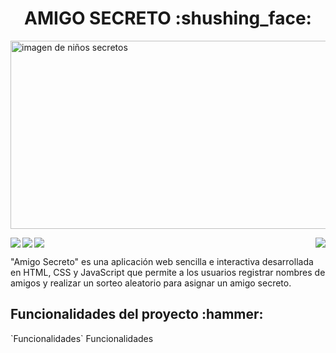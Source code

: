 <h1 align="center" > AMIGO SECRETO :shushing_face: </h1>
<img width="1047" height="301" alt="imagen de niños secretos" src="https://github.com/user-attachments/assets/d3b9477d-e6d6-42e4-a268-9a10841b01a4" />
<p >
  <img align="left" src="https://img.shields.io/badge/STATUS-CULMINADO-green"/>
  <img src="https://img.shields.io/github/stars/camilafernanda?style=social"/>
  <img align="right"src="https://img.shields.io/badge/npm-1.0.0-red"/>
  <img align="left"src="https://img.shields.io/badge/FINALIZACION-31/Julio/2025-blue"/>
</p>

<p >"Amigo Secreto" es una aplicación web sencilla e interactiva desarrollada en HTML, CSS y JavaScript que permite a los usuarios registrar nombres de amigos y realizar un sorteo aleatorio para asignar un amigo secreto.</p>

<h2>Funcionalidades del proyecto :hammer:</h2>
`Funcionalidades`
<md>Funcionalidades</md>
